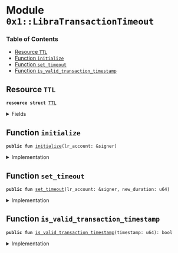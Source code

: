 
<a name="0x1_LibraTransactionTimeout"></a>

# Module `0x1::LibraTransactionTimeout`

### Table of Contents

-  [Resource `TTL`](#0x1_LibraTransactionTimeout_TTL)
-  [Function `initialize`](#0x1_LibraTransactionTimeout_initialize)
-  [Function `set_timeout`](#0x1_LibraTransactionTimeout_set_timeout)
-  [Function `is_valid_transaction_timestamp`](#0x1_LibraTransactionTimeout_is_valid_transaction_timestamp)



<a name="0x1_LibraTransactionTimeout_TTL"></a>

## Resource `TTL`



<pre><code><b>resource</b> <b>struct</b> <a href="#0x1_LibraTransactionTimeout_TTL">TTL</a>
</code></pre>



<details>
<summary>Fields</summary>


<dl>
<dt>

<code>duration_microseconds: u64</code>
</dt>
<dd>

</dd>
</dl>


</details>

<a name="0x1_LibraTransactionTimeout_initialize"></a>

## Function `initialize`



<pre><code><b>public</b> <b>fun</b> <a href="#0x1_LibraTransactionTimeout_initialize">initialize</a>(lr_account: &signer)
</code></pre>



<details>
<summary>Implementation</summary>


<pre><code><b>public</b> <b>fun</b> <a href="#0x1_LibraTransactionTimeout_initialize">initialize</a>(lr_account: &signer) {
  <b>assert</b>(<a href="LibraTimestamp.md#0x1_LibraTimestamp_is_genesis">LibraTimestamp::is_genesis</a>(), ENOT_GENESIS);
  // Operational constraint, only callable by the libra root account
  <b>assert</b>(<a href="Signer.md#0x1_Signer_address_of">Signer::address_of</a>(lr_account) == <a href="CoreAddresses.md#0x1_CoreAddresses_LIBRA_ROOT_ADDRESS">CoreAddresses::LIBRA_ROOT_ADDRESS</a>(), EINVALID_SINGLETON_ADDRESS);
  // Currently set <b>to</b> 1day.
  move_to(lr_account, <a href="#0x1_LibraTransactionTimeout_TTL">TTL</a> {duration_microseconds: ONE_DAY_MICROS});
}
</code></pre>



</details>

<a name="0x1_LibraTransactionTimeout_set_timeout"></a>

## Function `set_timeout`



<pre><code><b>public</b> <b>fun</b> <a href="#0x1_LibraTransactionTimeout_set_timeout">set_timeout</a>(lr_account: &signer, new_duration: u64)
</code></pre>



<details>
<summary>Implementation</summary>


<pre><code><b>public</b> <b>fun</b> <a href="#0x1_LibraTransactionTimeout_set_timeout">set_timeout</a>(
  lr_account: &signer,
  new_duration: u64,
  ) <b>acquires</b> <a href="#0x1_LibraTransactionTimeout_TTL">TTL</a> {
  <b>assert</b>(<a href="Roles.md#0x1_Roles_has_libra_root_role">Roles::has_libra_root_role</a>(lr_account), ENOT_LIBRA_ROOT);
  <b>let</b> timeout = borrow_global_mut&lt;<a href="#0x1_LibraTransactionTimeout_TTL">TTL</a>&gt;(<a href="CoreAddresses.md#0x1_CoreAddresses_LIBRA_ROOT_ADDRESS">CoreAddresses::LIBRA_ROOT_ADDRESS</a>());
  timeout.duration_microseconds = new_duration;
}
</code></pre>



</details>

<a name="0x1_LibraTransactionTimeout_is_valid_transaction_timestamp"></a>

## Function `is_valid_transaction_timestamp`



<pre><code><b>public</b> <b>fun</b> <a href="#0x1_LibraTransactionTimeout_is_valid_transaction_timestamp">is_valid_transaction_timestamp</a>(timestamp: u64): bool
</code></pre>



<details>
<summary>Implementation</summary>


<pre><code><b>public</b> <b>fun</b> <a href="#0x1_LibraTransactionTimeout_is_valid_transaction_timestamp">is_valid_transaction_timestamp</a>(timestamp: u64): bool <b>acquires</b> <a href="#0x1_LibraTransactionTimeout_TTL">TTL</a> {
  // Reject timestamp greater than u64::MAX / 1_000_000.
  // This allows converting the timestamp from seconds <b>to</b> microseconds.
  <b>if</b> (timestamp &gt; MAX_TIMESTAMP) {
    <b>return</b> <b>false</b>
  };

  <b>let</b> current_block_time = <a href="LibraTimestamp.md#0x1_LibraTimestamp_now_microseconds">LibraTimestamp::now_microseconds</a>();
  <b>let</b> timeout = borrow_global&lt;<a href="#0x1_LibraTransactionTimeout_TTL">TTL</a>&gt;(<a href="CoreAddresses.md#0x1_CoreAddresses_LIBRA_ROOT_ADDRESS">CoreAddresses::LIBRA_ROOT_ADDRESS</a>()).duration_microseconds;
  <b>let</b> _max_txn_time = current_block_time + timeout;

  <b>let</b> txn_time_microseconds = timestamp * MICROS_MULTIPLIER;
  // TODO: Add LibraTimestamp::is_before_exclusive(&txn_time_microseconds, &max_txn_time)
  //       This is causing flaky test right now. The reason is that we will <b>use</b> this logic for AC, where its wall
  //       clock time might be out of sync with the real block time stored in StateStore.
  //       See details in issue #2346.
  current_block_time &lt; txn_time_microseconds
}
</code></pre>



</details>
